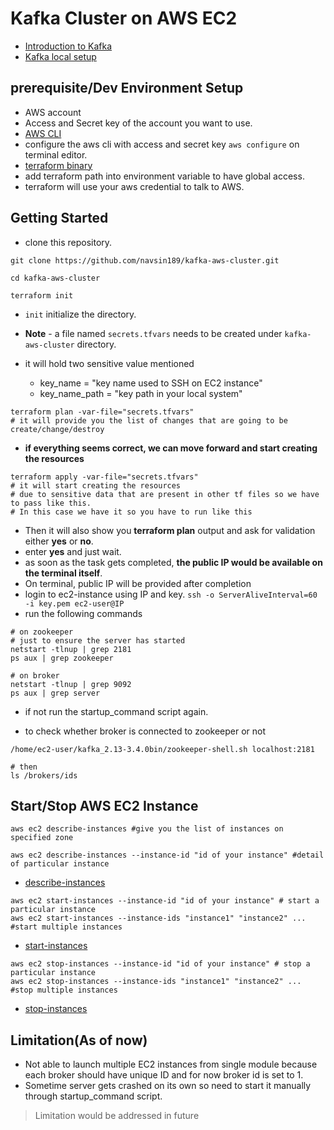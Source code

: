 # Kafka Cluster on AWS EC2

- [Introduction to Kafka](https://medium.com/@sunnykkc13/introduction-to-kafka-2f274f922c17)
- [Kafka local setup](https://medium.com/@sunnykkc13/kafka-setup-91b33fb50c86)

## prerequisite/Dev Environment Setup

- AWS account
- Access and Secret key of the account you want to use.
- [AWS CLI](https://awscli.amazonaws.com/AWSCLIV2.msi)
- configure the aws cli with access and secret key `aws configure` on terminal editor.
- [terraform binary](https://www.terraform.io/downloads)
- add terraform path into environment variable to have global access.
- terraform will use your aws credential to talk to AWS.

## Getting Started

- clone this repository.

```
git clone https://github.com/navsin189/kafka-aws-cluster.git

cd kafka-aws-cluster

terraform init
```

- `init` initialize the directory.

- **Note** - a file named `secrets.tfvars` needs to be created under `kafka-aws-cluster` directory.
- it will hold two sensitive value mentioned
  - key_name = "key name used to SSH on EC2 instance"
  - key_name_path = "key path in your local system"

```
terraform plan -var-file="secrets.tfvars"
# it will provide you the list of changes that are going to be create/change/destroy
```

- **if everything seems correct, we can move forward and start creating the resources**

```
terraform apply -var-file="secrets.tfvars"
# it will start creating the resources
# due to sensitive data that are present in other tf files so we have to pass like this.
# In this case we have it so you have to run like this
```

- Then it will also show you **terraform plan** output and ask for validation either **yes** or **no**.
- enter **yes** and just wait.
- as soon as the task gets completed, **the public IP would be available on the terminal itself**.
- On terminal, public IP will be provided after completion
- login to ec2-instance using IP and key. `ssh -o ServerAliveInterval=60 -i key.pem ec2-user@IP`
- run the following commands

```
# on zookeeper
# just to ensure the server has started
netstart -tlnup | grep 2181
ps aux | grep zookeeper

# on broker
netstart -tlnup | grep 9092
ps aux | grep server
```

- if not run the startup_command script again.

- to check whether broker is connected to zookeeper or not

```
/home/ec2-user/kafka_2.13-3.4.0bin/zookeeper-shell.sh localhost:2181

# then
ls /brokers/ids
```

## Start/Stop AWS EC2 Instance

```
aws ec2 describe-instances #give you the list of instances on specified zone

aws ec2 describe-instances --instance-id "id of your instance" #detail of particular instance
```

- [describe-instances](https://docs.aws.amazon.com/cli/latest/reference/ec2/describe-instances.html)

```
aws ec2 start-instances --instance-id "id of your instance" # start a particular instance
aws ec2 start-instances --instance-ids "instance1" "instance2" ... #start multiple instances
```

- [start-instances](https://docs.aws.amazon.com/cli/latest/reference/ec2/start-instances.html)

```
aws ec2 stop-instances --instance-id "id of your instance" # stop a particular instance
aws ec2 stop-instances --instance-ids "instance1" "instance2" ... #stop multiple instances
```

- [stop-instances](https://docs.aws.amazon.com/cli/latest/reference/ec2/stop-instances.html)

## Limitation(As of now)

- Not able to launch multiple EC2 instances from single module because each broker should have unique ID and for now broker id is set to 1.
- Sometime server gets crashed on its own so need to start it manually through startup_command script.

> Limitation would be addressed in future
